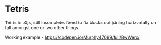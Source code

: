 # Tetris
Tetris in p5js, still incomplete. Need to fix blocks not joining horizontally on fall amongst one or two other things.


Working example - https://codepen.io/Murphy47099/full/BwWero/

